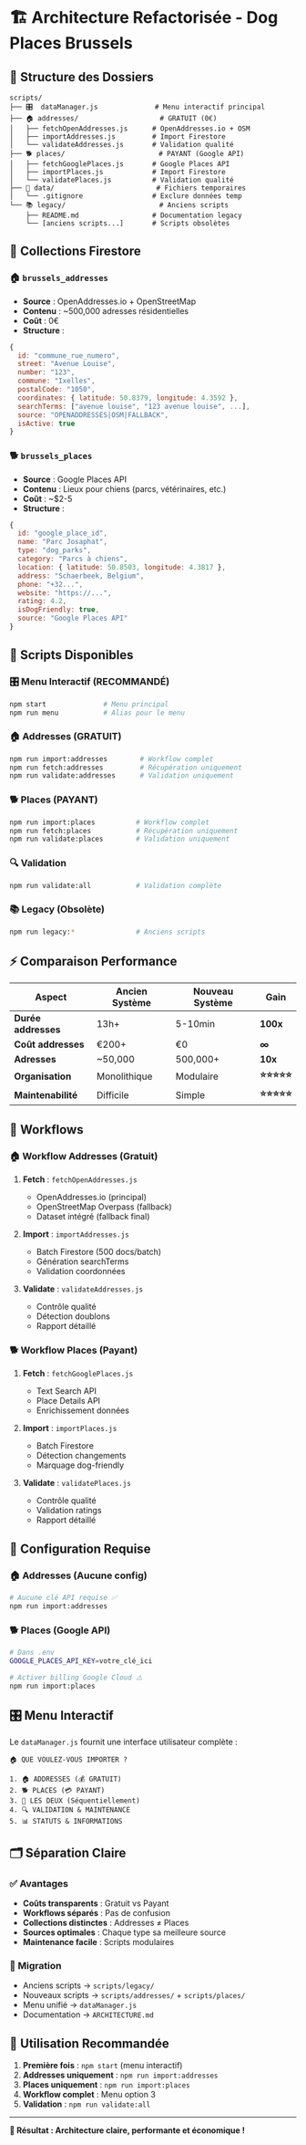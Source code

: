 # 🏗️ Architecture Refactorisée - Dog Places Brussels

## 📁 Structure des Dossiers

```
scripts/
├── 🎛️  dataManager.js              # Menu interactif principal
├── 🏠 addresses/                    # GRATUIT (0€)
│   ├── fetchOpenAddresses.js      # OpenAddresses.io + OSM
│   ├── importAddresses.js         # Import Firestore
│   └── validateAddresses.js       # Validation qualité
├── 🐕 places/                       # PAYANT (Google API)
│   ├── fetchGooglePlaces.js       # Google Places API
│   ├── importPlaces.js            # Import Firestore
│   └── validatePlaces.js          # Validation qualité
├── 💾 data/                         # Fichiers temporaires
│   └── .gitignore                 # Exclure données temp
└── 📚 legacy/                       # Anciens scripts
    ├── README.md                  # Documentation legacy
    └── [anciens scripts...]       # Scripts obsolètes
```

## 🔄 Collections Firestore

### 🏠 `brussels_addresses`
- **Source** : OpenAddresses.io + OpenStreetMap
- **Contenu** : ~500,000 adresses résidentielles
- **Coût** : 0€
- **Structure** :
```javascript
{
  id: "commune_rue_numero",
  street: "Avenue Louise",
  number: "123",
  commune: "Ixelles",
  postalCode: "1050",
  coordinates: { latitude: 50.8379, longitude: 4.3592 },
  searchTerms: ["avenue louise", "123 avenue louise", ...],
  source: "OPENADDRESSES|OSM|FALLBACK",
  isActive: true
}
```

### 🐕 `brussels_places`
- **Source** : Google Places API
- **Contenu** : Lieux pour chiens (parcs, vétérinaires, etc.)
- **Coût** : ~$2-5
- **Structure** :
```javascript
{
  id: "google_place_id",
  name: "Parc Josaphat",
  type: "dog_parks",
  category: "Parcs à chiens",
  location: { latitude: 50.8503, longitude: 4.3817 },
  address: "Schaerbeek, Belgium",
  phone: "+32...",
  website: "https://...",
  rating: 4.2,
  isDogFriendly: true,
  source: "Google Places API"
}
```

## 🎯 Scripts Disponibles

### 🎛️ Menu Interactif (RECOMMANDÉ)
```bash
npm start              # Menu principal
npm run menu           # Alias pour le menu
```

### 🏠 Addresses (GRATUIT)
```bash
npm run import:addresses        # Workflow complet
npm run fetch:addresses         # Récupération uniquement
npm run validate:addresses      # Validation uniquement
```

### 🐕 Places (PAYANT)
```bash
npm run import:places          # Workflow complet
npm run fetch:places           # Récupération uniquement
npm run validate:places        # Validation uniquement
```

### 🔍 Validation
```bash
npm run validate:all           # Validation complète
```

### 📚 Legacy (Obsolète)
```bash
npm run legacy:*               # Anciens scripts
```

## ⚡ Comparaison Performance

| Aspect | Ancien Système | Nouveau Système | Gain |
|--------|----------------|-----------------|------|
| **Durée addresses** | 13h+ | 5-10min | **100x** |
| **Coût addresses** | €200+ | €0 | **∞** |
| **Adresses** | ~50,000 | 500,000+ | **10x** |
| **Organisation** | Monolithique | Modulaire | **⭐⭐⭐⭐⭐** |
| **Maintenabilité** | Difficile | Simple | **⭐⭐⭐⭐⭐** |

## 🚀 Workflows

### 🏠 Workflow Addresses (Gratuit)
1. **Fetch** : `fetchOpenAddresses.js`
   - OpenAddresses.io (principal)
   - OpenStreetMap Overpass (fallback)
   - Dataset intégré (fallback final)

2. **Import** : `importAddresses.js`
   - Batch Firestore (500 docs/batch)
   - Génération searchTerms
   - Validation coordonnées

3. **Validate** : `validateAddresses.js`
   - Contrôle qualité
   - Détection doublons
   - Rapport détaillé

### 🐕 Workflow Places (Payant)
1. **Fetch** : `fetchGooglePlaces.js`
   - Text Search API
   - Place Details API
   - Enrichissement données

2. **Import** : `importPlaces.js`
   - Batch Firestore
   - Détection changements
   - Marquage dog-friendly

3. **Validate** : `validatePlaces.js`
   - Contrôle qualité
   - Validation ratings
   - Rapport détaillé

## 🔧 Configuration Requise

### 🏠 Addresses (Aucune config)
```bash
# Aucune clé API requise ✅
npm run import:addresses
```

### 🐕 Places (Google API)
```bash
# Dans .env
GOOGLE_PLACES_API_KEY=votre_clé_ici

# Activer billing Google Cloud ⚠️
npm run import:places
```

## 🎛️ Menu Interactif

Le `dataManager.js` fournit une interface utilisateur complète :

```
🏠 QUE VOULEZ-VOUS IMPORTER ?

1. 🏠 ADDRESSES (💰 GRATUIT)
2. 🐕 PLACES (💳 PAYANT)
3. 🚀 LES DEUX (Séquentiellement)
4. 🔍 VALIDATION & MAINTENANCE
5. 📊 STATUTS & INFORMATIONS
```

## 🗂️ Séparation Claire

### ✅ Avantages
- **Coûts transparents** : Gratuit vs Payant
- **Workflows séparés** : Pas de confusion
- **Collections distinctes** : Addresses ≠ Places
- **Sources optimales** : Chaque type sa meilleure source
- **Maintenance facile** : Scripts modulaires

### 🔄 Migration
- Anciens scripts → `scripts/legacy/`
- Nouveaux scripts → `scripts/addresses/` + `scripts/places/`
- Menu unifié → `dataManager.js`
- Documentation → `ARCHITECTURE.md`

## 🎯 Utilisation Recommandée

1. **Première fois** : `npm start` (menu interactif)
2. **Addresses uniquement** : `npm run import:addresses`
3. **Places uniquement** : `npm run import:places`
4. **Workflow complet** : Menu option 3
5. **Validation** : `npm run validate:all`

---

**🎉 Résultat : Architecture claire, performante et économique !**